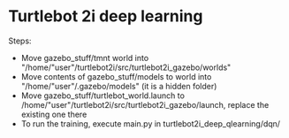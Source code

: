 # Turtlebot 2i deep learning
Steps:
  - Move gazebo_stuff/tmnt world into "/home/"user"/turtlebot2i/src/turtlebot2i_gazebo/worlds"
  - Move contents of gazebo_stuff/models to world into "/home/"user"/.gazebo/models" (it is a hidden folder)
  - Move gazebo_stuff/turtlebot_world.launch to /home/"user"/turtlebot2i/src/turtlebot2i_gazebo/launch, replace the existing one there
  - To run the training, execute main.py in turtlebot2i_deep_qlearning/dqn/
